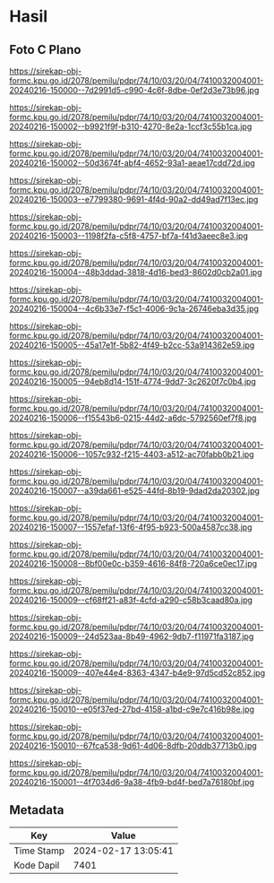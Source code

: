 # Hasil

## Foto C Plano

https://sirekap-obj-formc.kpu.go.id/2078/pemilu/pdpr/74/10/03/20/04/7410032004001-20240216-150000--7d2991d5-c990-4c6f-8dbe-0ef2d3e73b96.jpg

https://sirekap-obj-formc.kpu.go.id/2078/pemilu/pdpr/74/10/03/20/04/7410032004001-20240216-150002--b9921f9f-b310-4270-8e2a-1ccf3c55b1ca.jpg

https://sirekap-obj-formc.kpu.go.id/2078/pemilu/pdpr/74/10/03/20/04/7410032004001-20240216-150002--50d3674f-abf4-4652-93a1-aeae17cdd72d.jpg

https://sirekap-obj-formc.kpu.go.id/2078/pemilu/pdpr/74/10/03/20/04/7410032004001-20240216-150003--e7799380-9691-4f4d-90a2-dd49ad7f13ec.jpg

https://sirekap-obj-formc.kpu.go.id/2078/pemilu/pdpr/74/10/03/20/04/7410032004001-20240216-150003--1198f2fa-c5f8-4757-bf7a-f41d3aeec8e3.jpg

https://sirekap-obj-formc.kpu.go.id/2078/pemilu/pdpr/74/10/03/20/04/7410032004001-20240216-150004--48b3ddad-3818-4d16-bed3-8602d0cb2a01.jpg

https://sirekap-obj-formc.kpu.go.id/2078/pemilu/pdpr/74/10/03/20/04/7410032004001-20240216-150004--4c6b33e7-f5c1-4006-9c1a-26746eba3d35.jpg

https://sirekap-obj-formc.kpu.go.id/2078/pemilu/pdpr/74/10/03/20/04/7410032004001-20240216-150005--45a17e1f-5b82-4f49-b2cc-53a914362e59.jpg

https://sirekap-obj-formc.kpu.go.id/2078/pemilu/pdpr/74/10/03/20/04/7410032004001-20240216-150005--94eb8d14-151f-4774-9dd7-3c2620f7c0b4.jpg

https://sirekap-obj-formc.kpu.go.id/2078/pemilu/pdpr/74/10/03/20/04/7410032004001-20240216-150006--f15543b6-0215-44d2-a6dc-5792560ef7f8.jpg

https://sirekap-obj-formc.kpu.go.id/2078/pemilu/pdpr/74/10/03/20/04/7410032004001-20240216-150006--1057c932-f215-4403-a512-ac70fabb0b21.jpg

https://sirekap-obj-formc.kpu.go.id/2078/pemilu/pdpr/74/10/03/20/04/7410032004001-20240216-150007--a39da661-e525-44fd-8b19-9dad2da20302.jpg

https://sirekap-obj-formc.kpu.go.id/2078/pemilu/pdpr/74/10/03/20/04/7410032004001-20240216-150007--1557efaf-13f6-4f95-b923-500a4587cc38.jpg

https://sirekap-obj-formc.kpu.go.id/2078/pemilu/pdpr/74/10/03/20/04/7410032004001-20240216-150008--8bf00e0c-b359-4616-84f8-720a6ce0ec17.jpg

https://sirekap-obj-formc.kpu.go.id/2078/pemilu/pdpr/74/10/03/20/04/7410032004001-20240216-150009--cf68ff21-a83f-4cfd-a290-c58b3caad80a.jpg

https://sirekap-obj-formc.kpu.go.id/2078/pemilu/pdpr/74/10/03/20/04/7410032004001-20240216-150009--24d523aa-8b49-4962-9db7-f11971fa3187.jpg

https://sirekap-obj-formc.kpu.go.id/2078/pemilu/pdpr/74/10/03/20/04/7410032004001-20240216-150009--407e44e4-8363-4347-b4e9-97d5cd52c852.jpg

https://sirekap-obj-formc.kpu.go.id/2078/pemilu/pdpr/74/10/03/20/04/7410032004001-20240216-150010--e05f37ed-27bd-4158-a1bd-c9e7c416b98e.jpg

https://sirekap-obj-formc.kpu.go.id/2078/pemilu/pdpr/74/10/03/20/04/7410032004001-20240216-150010--67fca538-9d61-4d06-8dfb-20ddb37713b0.jpg

https://sirekap-obj-formc.kpu.go.id/2078/pemilu/pdpr/74/10/03/20/04/7410032004001-20240216-150001--4f7034d6-9a38-4fb9-bd4f-bed7a76180bf.jpg


## Metadata

| Key        | Value               |
| ---------- | ------------------- |
| Time Stamp | 2024-02-17 13:05:41 |
| Kode Dapil | 7401                |



